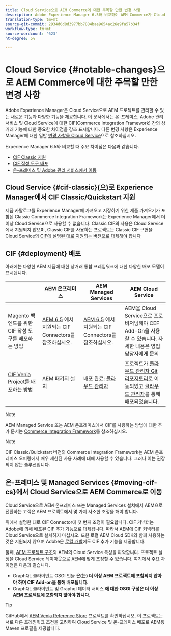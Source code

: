 ```yaml
---
title: Cloud Service으로 AEM Commerce에 대한 주목할 만한 변경 사항
description: Adobe Experience Manager 6.5와 비교하여 AEM Commerce가 Cloud Service으로 눈에 띄게 변경되었습니다.
translation-type: tm+mt
source-git-commit: 2934d0d8d3977bb7884bae9654ac26e9fa57b34f
workflow-type: tm+mt
source-wordcount: '623'
ht-degree: 5%

---
```



# Cloud Service {#notable-changes}으로 AEM Commerce에 대한 주목할 만한 변경 사항

Adobe Experience Manager은 Cloud Service으로 AEM 프로젝트를 관리할 수 있는 새로운 기능과 다양한 기능을 제공합니다. 이 문서에서는 온-프레미스, Adobe 관리 서비스 및 Cloud Service에 대한 CIF(Commerce Integration Framework) 간의 상거래 기능에 대한 중요한 차이점을 강조 표시합니다. 다른 변경 사항은 Experience Manager에 대한 일반 [변경 사항을 Cloud Service](/help/release-notes/aem-cloud-changes.md)으로 참조하십시오.

Experience Manager 6.5와 비교할 때 주요 차이점은 다음과 같습니다.
* [CIF Classic 지원](#cif-classic)
* [CIF 작성 도구 배포](#cif-tools)
* [온-프레미스 및 Adobe 관리 서비스에서 이동](#moving-cif-cs)

## Cloud Service {#cif-classic}(으)로 Experience Manager에서 CIF Classic/Quickstart 지원

제품 카탈로그를 Experience Manager에 가져오고 저장하기 위한 제품 가져오기가 포함된 Classic Commerce Integration Framework는 Experience Manager에서 더 이상 Cloud Service으로 사용할 수 없습니다. Classic CIF의 사용은 Cloud Service에서 지원되지 않으며, Classic CIF를 사용하는 프로젝트는 Classic CIF 구현을 Cloud Service의 [CIF에 설명된 대로 지원되는 버전으로 대체해야 합니다](https://docs.adobe.com/content/help/en/experience-manager-cloud-service/commerce/architecture/magento.html#overview)

## CIF {#deployment} 배포

아래에는 다양한 AEM 제품에 대한 상거래 통합 프레임워크에 대한 다양한 배포 모델이 표시됩니다.

|  | AEM 온프레미스 | AEM Managed Services | AEM Cloud Service |
|-------------     |-----------|-----------|-----------|
| Magento 백엔드를 위한 CIF 작성 도구를 배포하는 방법 | [AEM 6.5](https://github.com/adobe/commerce-cif-connector/blob/master/README.md) 에서 지원되는 CIF Connectors를 참조하십시오. | [AEM 6.5](https://github.com/adobe/commerce-cif-connector/blob/master/README.md) 에서 지원되는 CIF Connectors를 참조하십시오. | AEM을 Cloud Service으로 프로비저닝해야 CEF Add-On을 사용할 수 있습니다. 자세한 내용은 영업 담당자에게 문의 |
| [CIF Venia Project를 배포하는 방법](https://github.com/adobe/aem-cif-guides-venia) | AEM 패키지 설치 | 배포 완료: [클라우드 관리자](https://docs.adobe.com/content/help/ko-KR/experience-manager-cloud-manager/using/introduction-to-cloud-manager.html) | 프로젝트가 [클라우드 관리자 Git 리포지토리](https://docs.adobe.com/content/help/ko-KR/experience-manager-cloud-service/implementing/managing-code/integrating-with-git.html)로 이동되었고 [클라우드 관리자](https://docs.adobe.com/content/help/ko-KR/experience-manager-cloud-service/implementing/deploying/overview.html)를 통해 배포되었습니다. |

>[!NOTE]
>
>AEM Managed Service 또는 AEM 온프레미스에서 CIF를 사용하는 방법에 대한 추가 문서는 [Commerce Integration Framework](https://www.adobe.io/apis/experiencecloud/commerce-integration-framework/getting-started.html)를 참조하십시오.

>[!NOTE]
>
>CIF Classic/Quickstart 버전의 Commerce Integration Framework는 AEM 온프레미스 오퍼링에서 매우 제한된 사용 사례에 대해 사용할 수 있습니다. 그러나 이는 권장되지 않는 솔루션입니다.

## 온-프레미스 및 Managed Services {#moving-cif-cs}에서 Cloud Service으로 AEM Commerce로 이동

Cloud Service으로 AEM 온프레미스 또는 Managed Services 설치에서 AEM으로 전환하는 고객은 AEM 프로젝트에서 몇 가지 사소한 조정을 해야 합니다.

위에서 설명한 대로 CIF Connector에 첫 번째 조정이 필요합니다. CIF 커넥터는 Adobe에 의해 배포된 CIF 추가 기능으로 대체됩니다. 따라서 AEM에 CIF 커넥터를 Cloud Service으로 설치하지 마십시오. 또한 로컬 AEM Cloud SDK와 함께 사용하는 것은 지원되지 않으며 Adobe은 [로컬 개발](develop.md)에도 CIF 추가 기능을 제공합니다.

둘째, [AEM 프로젝트 구조](https://docs.adobe.com/content/help/ko-KR/experience-manager-cloud-service/implementing/developing/aem-project-content-package-structure.html)와 AEM의 Cloud Service 특성을 파악합니다. 프로젝트 설정을 Cloud Service 레이아웃으로 AEM에 맞게 조정할 수 있습니다.
여기에서 주요 차이점은 다음과 같습니다.

* GraphQL 클라이언트 OSGI 번들 **은(는) 더 이상 AEM 프로젝트에 포함되지 않아야 하며 CIF Add-on을 통해 배포됩니다.**
* GraphQL 클라이언트 및 Graphql 데이터 서비스 **에 대한 OSGI 구성은 더 이상 AEM 프로젝트에 포함되지 않아야 합니다.**

>[!TIP]
>
>GitHub에서 [AEM Venia Reference Store](https://github.com/adobe/aem-cif-guides-venia) 프로젝트를 확인하십시오. 이 프로젝트는 서로 다른 프레임워크 조건을 고려하여 Cloud Service 및 온-프레미스 배포로 AEM용 Maven 프로필을 제공합니다.
